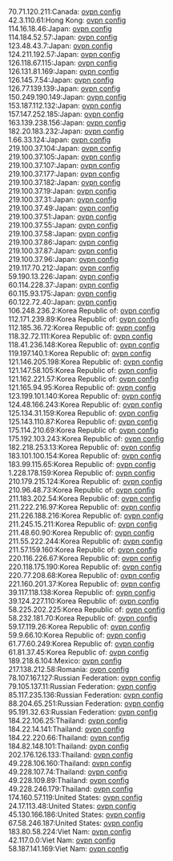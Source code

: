 70.71.120.211:Canada: [ovpn config](vpn/70_71_120_211.ovpn)  
42.3.110.61:Hong Kong: [ovpn config](vpn/42_3_110_61.ovpn)  
114.16.18.46:Japan: [ovpn config](vpn/114_16_18_46.ovpn)  
114.184.52.57:Japan: [ovpn config](vpn/114_184_52_57.ovpn)  
123.48.43.7:Japan: [ovpn config](vpn/123_48_43_7.ovpn)  
124.211.192.57:Japan: [ovpn config](vpn/124_211_192_57.ovpn)  
126.118.67.115:Japan: [ovpn config](vpn/126_118_67_115.ovpn)  
126.131.81.169:Japan: [ovpn config](vpn/126_131_81_169.ovpn)  
126.145.7.54:Japan: [ovpn config](vpn/126_145_7_54.ovpn)  
126.77.139.139:Japan: [ovpn config](vpn/126_77_139_139.ovpn)  
150.249.190.149:Japan: [ovpn config](vpn/150_249_190_149.ovpn)  
153.187.112.132:Japan: [ovpn config](vpn/153_187_112_132.ovpn)  
157.147.252.185:Japan: [ovpn config](vpn/157_147_252_185.ovpn)  
163.139.238.156:Japan: [ovpn config](vpn/163_139_238_156.ovpn)  
182.20.183.232:Japan: [ovpn config](vpn/182_20_183_232.ovpn)  
1.66.33.124:Japan: [ovpn config](vpn/1_66_33_124.ovpn)  
219.100.37.104:Japan: [ovpn config](vpn/219_100_37_104.ovpn)  
219.100.37.105:Japan: [ovpn config](vpn/219_100_37_105.ovpn)  
219.100.37.107:Japan: [ovpn config](vpn/219_100_37_107.ovpn)  
219.100.37.177:Japan: [ovpn config](vpn/219_100_37_177.ovpn)  
219.100.37.182:Japan: [ovpn config](vpn/219_100_37_182.ovpn)  
219.100.37.19:Japan: [ovpn config](vpn/219_100_37_19.ovpn)  
219.100.37.31:Japan: [ovpn config](vpn/219_100_37_31.ovpn)  
219.100.37.49:Japan: [ovpn config](vpn/219_100_37_49.ovpn)  
219.100.37.51:Japan: [ovpn config](vpn/219_100_37_51.ovpn)  
219.100.37.55:Japan: [ovpn config](vpn/219_100_37_55.ovpn)  
219.100.37.58:Japan: [ovpn config](vpn/219_100_37_58.ovpn)  
219.100.37.86:Japan: [ovpn config](vpn/219_100_37_86.ovpn)  
219.100.37.87:Japan: [ovpn config](vpn/219_100_37_87.ovpn)  
219.100.37.96:Japan: [ovpn config](vpn/219_100_37_96.ovpn)  
219.117.70.212:Japan: [ovpn config](vpn/219_117_70_212.ovpn)  
59.190.13.226:Japan: [ovpn config](vpn/59_190_13_226.ovpn)  
60.114.228.37:Japan: [ovpn config](vpn/60_114_228_37.ovpn)  
60.115.93.175:Japan: [ovpn config](vpn/60_115_93_175.ovpn)  
60.122.72.40:Japan: [ovpn config](vpn/60_122_72_40.ovpn)  
106.248.236.2:Korea Republic of: [ovpn config](vpn/106_248_236_2.ovpn)  
112.171.239.89:Korea Republic of: [ovpn config](vpn/112_171_239_89.ovpn)  
112.185.36.72:Korea Republic of: [ovpn config](vpn/112_185_36_72.ovpn)  
118.32.72.111:Korea Republic of: [ovpn config](vpn/118_32_72_111.ovpn)  
118.41.236.148:Korea Republic of: [ovpn config](vpn/118_41_236_148.ovpn)  
119.197.140.1:Korea Republic of: [ovpn config](vpn/119_197_140_1.ovpn)  
121.146.205.198:Korea Republic of: [ovpn config](vpn/121_146_205_198.ovpn)  
121.147.58.105:Korea Republic of: [ovpn config](vpn/121_147_58_105.ovpn)  
121.162.221.57:Korea Republic of: [ovpn config](vpn/121_162_221_57.ovpn)  
121.165.94.95:Korea Republic of: [ovpn config](vpn/121_165_94_95.ovpn)  
123.199.101.140:Korea Republic of: [ovpn config](vpn/123_199_101_140.ovpn)  
124.48.166.243:Korea Republic of: [ovpn config](vpn/124_48_166_243.ovpn)  
125.134.31.159:Korea Republic of: [ovpn config](vpn/125_134_31_159.ovpn)  
125.143.110.87:Korea Republic of: [ovpn config](vpn/125_143_110_87.ovpn)  
175.114.210.69:Korea Republic of: [ovpn config](vpn/175_114_210_69.ovpn)  
175.192.103.243:Korea Republic of: [ovpn config](vpn/175_192_103_243.ovpn)  
182.218.253.13:Korea Republic of: [ovpn config](vpn/182_218_253_13.ovpn)  
183.101.100.154:Korea Republic of: [ovpn config](vpn/183_101_100_154.ovpn)  
183.99.115.65:Korea Republic of: [ovpn config](vpn/183_99_115_65.ovpn)  
1.228.178.159:Korea Republic of: [ovpn config](vpn/1_228_178_159.ovpn)  
210.179.215.124:Korea Republic of: [ovpn config](vpn/210_179_215_124.ovpn)  
210.96.48.73:Korea Republic of: [ovpn config](vpn/210_96_48_73.ovpn)  
211.183.202.54:Korea Republic of: [ovpn config](vpn/211_183_202_54.ovpn)  
211.222.216.97:Korea Republic of: [ovpn config](vpn/211_222_216_97.ovpn)  
211.226.188.216:Korea Republic of: [ovpn config](vpn/211_226_188_216.ovpn)  
211.245.15.211:Korea Republic of: [ovpn config](vpn/211_245_15_211.ovpn)  
211.48.60.90:Korea Republic of: [ovpn config](vpn/211_48_60_90.ovpn)  
211.55.222.244:Korea Republic of: [ovpn config](vpn/211_55_222_244.ovpn)  
211.57.159.160:Korea Republic of: [ovpn config](vpn/211_57_159_160.ovpn)  
220.116.226.67:Korea Republic of: [ovpn config](vpn/220_116_226_67.ovpn)  
220.118.175.190:Korea Republic of: [ovpn config](vpn/220_118_175_190.ovpn)  
220.77.208.68:Korea Republic of: [ovpn config](vpn/220_77_208_68.ovpn)  
221.160.201.37:Korea Republic of: [ovpn config](vpn/221_160_201_37.ovpn)  
39.117.118.138:Korea Republic of: [ovpn config](vpn/39_117_118_138.ovpn)  
39.124.227.110:Korea Republic of: [ovpn config](vpn/39_124_227_110.ovpn)  
58.225.202.225:Korea Republic of: [ovpn config](vpn/58_225_202_225.ovpn)  
58.232.181.70:Korea Republic of: [ovpn config](vpn/58_232_181_70.ovpn)  
59.17.119.26:Korea Republic of: [ovpn config](vpn/59_17_119_26.ovpn)  
59.9.66.10:Korea Republic of: [ovpn config](vpn/59_9_66_10.ovpn)  
61.77.60.249:Korea Republic of: [ovpn config](vpn/61_77_60_249.ovpn)  
61.81.37.45:Korea Republic of: [ovpn config](vpn/61_81_37_45.ovpn)  
189.218.6.104:Mexico: [ovpn config](vpn/189_218_6_104.ovpn)  
217.138.212.58:Romania: [ovpn config](vpn/217_138_212_58.ovpn)  
78.107.167.127:Russian Federation: [ovpn config](vpn/78_107_167_127.ovpn)  
79.105.137.11:Russian Federation: [ovpn config](vpn/79_105_137_11.ovpn)  
85.117.235.136:Russian Federation: [ovpn config](vpn/85_117_235_136.ovpn)  
88.204.65.251:Russian Federation: [ovpn config](vpn/88_204_65_251.ovpn)  
95.191.32.63:Russian Federation: [ovpn config](vpn/95_191_32_63.ovpn)  
184.22.106.25:Thailand: [ovpn config](vpn/184_22_106_25.ovpn)  
184.22.14.141:Thailand: [ovpn config](vpn/184_22_14_141.ovpn)  
184.22.220.66:Thailand: [ovpn config](vpn/184_22_220_66.ovpn)  
184.82.148.101:Thailand: [ovpn config](vpn/184_82_148_101.ovpn)  
202.176.126.133:Thailand: [ovpn config](vpn/202_176_126_133.ovpn)  
49.228.106.160:Thailand: [ovpn config](vpn/49_228_106_160.ovpn)  
49.228.107.74:Thailand: [ovpn config](vpn/49_228_107_74.ovpn)  
49.228.109.89:Thailand: [ovpn config](vpn/49_228_109_89.ovpn)  
49.228.246.179:Thailand: [ovpn config](vpn/49_228_246_179.ovpn)  
174.160.57.119:United States: [ovpn config](vpn/174_160_57_119.ovpn)  
24.17.113.48:United States: [ovpn config](vpn/24_17_113_48.ovpn)  
45.130.166.186:United States: [ovpn config](vpn/45_130_166_186.ovpn)  
67.58.246.187:United States: [ovpn config](vpn/67_58_246_187.ovpn)  
183.80.58.224:Viet Nam: [ovpn config](vpn/183_80_58_224.ovpn)  
42.117.0.0:Viet Nam: [ovpn config](vpn/42_117_0_0.ovpn)  
58.187.141.169:Viet Nam: [ovpn config](vpn/58_187_141_169.ovpn)  
